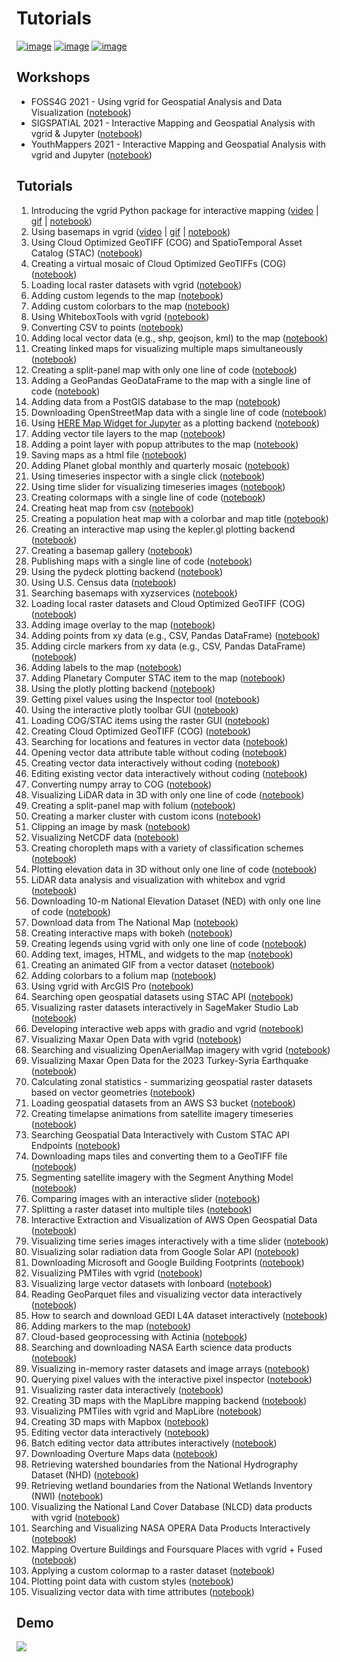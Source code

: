 # Tutorials

[![image](https://studiolab.sagemaker.aws/studiolab.svg)](https://studiolab.sagemaker.aws/import/github/opengeoshub/vgrid/blob/master/examples/notebooks/00_key_features.ipynb)
[![image](https://colab.research.google.com/assets/colab-badge.svg)](https://colab.research.google.com/github/opengeoshub/vgrid/blob/master)
[![image](https://mybinder.org/badge_logo.svg)](https://mybinder.org/v2/gh/opengeoshub/vgrid/HEAD)

## Workshops

-   FOSS4G 2021 - Using vgrid for Geospatial Analysis and Data Visualization ([notebook](https://vgrid.org/workshops/FOSS4G_2021/))
-   SIGSPATIAL 2021 - Interactive Mapping and Geospatial Analysis with vgrid & Jupyter ([notebook](https://vgrid.org/workshops/SIGSPATIAL_2021/))
-   YouthMappers 2021 - Interactive Mapping and Geospatial Analysis with vgrid and Jupyter ([notebook](https://vgrid.org/workshops/YouthMappers_2021/))

## Tutorials

1. Introducing the vgrid Python package for interactive mapping ([video](https://youtu.be/-UPt7x3Gn60) | [gif](https://i.imgur.com/2pRxunR.gif) | [notebook](https://vgrid.org/notebooks/01_vgrid_intro))
2. Using basemaps in vgrid ([video](https://youtu.be/uylpjbDZesY) | [gif](https://youtu.be/-lOo-vxjrDM) | [notebook](https://vgrid.org/notebooks/02_using_basemaps))
3. Using Cloud Optimized GeoTIFF (COG) and SpatioTemporal Asset Catalog (STAC) ([notebook](https://vgrid.org/notebooks/03_cog_stac))
4. Creating a virtual mosaic of Cloud Optimized GeoTIFFs (COG) ([notebook](https://vgrid.org/notebooks/04_cog_mosaic))
5. Loading local raster datasets with vgrid ([notebook](https://vgrid.org/notebooks/05_load_raster))
6. Adding custom legends to the map ([notebook](https://vgrid.org/notebooks/06_legend))
7. Adding custom colorbars to the map ([notebook](https://vgrid.org/notebooks/07_colorbar))
8. Using WhiteboxTools with vgrid ([notebook](https://vgrid.org/notebooks/08_whitebox))
9. Converting CSV to points ([notebook](https://vgrid.org/notebooks/09_csv_to_points))
10. Adding local vector data (e.g., shp, geojson, kml) to the map ([notebook](https://vgrid.org/notebooks/10_add_vector))
11. Creating linked maps for visualizing multiple maps simultaneously ([notebook](https://vgrid.org/notebooks/11_linked_maps))
12. Creating a split-panel map with only one line of code ([notebook](https://vgrid.org/notebooks/12_split_map))
13. Adding a GeoPandas GeoDataFrame to the map with a single line of code ([notebook](https://vgrid.org/notebooks/13_geopandas/))
14. Adding data from a PostGIS database to the map ([notebook](https://vgrid.org/notebooks/14_postgis))
15. Downloading OpenStreetMap data with a single line of code ([notebook](https://vgrid.org/notebooks/15_openstreetmap))
16. Using [HERE Map Widget for Jupyter](https://github.com/heremaps/here-map-widget-for-jupyter) as a plotting backend ([notebook](https://vgrid.org/notebooks/16_heremap))
17. Adding vector tile layers to the map ([notebook](https://vgrid.org/notebooks/17_vector_tile_layer))
18. Adding a point layer with popup attributes to the map ([notebook](https://vgrid.org/notebooks/18_point_layer))
19. Saving maps as a html file ([notebook](https://vgrid.org/notebooks/19_map_to_html))
20. Adding Planet global monthly and quarterly mosaic ([notebook](https://vgrid.org/notebooks/20_planet_imagery))
21. Using timeseries inspector with a single click ([notebook](https://vgrid.org/notebooks/21_ts_inspector))
22. Using time slider for visualizing timeseries images ([notebook](https://vgrid.org/notebooks/22_time_slider))
23. Creating colormaps with a single line of code ([notebook](https://vgrid.org/notebooks/23_colormaps))
24. Creating heat map from csv ([notebook](https://vgrid.org/notebooks/24_heatmap))
25. Creating a population heat map with a colorbar and map title ([notebook](https://vgrid.org/notebooks/25_map_title))
26. Creating an interactive map using the kepler.gl plotting backend ([notebook](https://vgrid.org/notebooks/26_kepler_gl))
27. Creating a basemap gallery ([notebook](https://vgrid.org/notebooks/27_basemap_gallery))
28. Publishing maps with a single line of code ([notebook](https://vgrid.org/notebooks/28_publish_map))
29. Using the pydeck plotting backend ([notebook](https://vgrid.org/notebooks/29_pydeck))
30. Using U.S. Census data ([notebook](https://vgrid.org/notebooks/30_census_data))
31. Searching basemaps with xyzservices ([notebook](https://vgrid.org/notebooks/31_search_basemaps))
32. Loading local raster datasets and Cloud Optimized GeoTIFF (COG) ([notebook](https://vgrid.org/notebooks/32_local_tile))
33. Adding image overlay to the map ([notebook](https://vgrid.org/notebooks/33_image_overlay))
34. Adding points from xy data (e.g., CSV, Pandas DataFrame) ([notebook](https://vgrid.org/notebooks/34_add_points_from_xy))
35. Adding circle markers from xy data (e.g., CSV, Pandas DataFrame) ([notebook](https://vgrid.org/notebooks/35_circle_markers))
36. Adding labels to the map ([notebook](https://vgrid.org/notebooks/36_add_labels))
37. Adding Planetary Computer STAC item to the map ([notebook](https://vgrid.org/notebooks/37_planetary_computer))
38. Using the plotly plotting backend ([notebook](https://vgrid.org/notebooks/38_plotly))
39. Getting pixel values using the Inspector tool ([notebook](https://vgrid.org/notebooks/39_inspector_tool))
40. Using the interactive plotly toolbar GUI ([notebook](https://vgrid.org/notebooks/40_plotly_gui))
41. Loading COG/STAC items using the raster GUI ([notebook](https://vgrid.org/notebooks/41_raster_gui))
42. Creating Cloud Optimized GeoTIFF (COG) ([notebook](https://vgrid.org/notebooks/42_create_cog))
43. Searching for locations and features in vector data ([notebook](https://vgrid.org/notebooks/43_search_control))
44. Opening vector data attribute table without coding ([notebook](https://vgrid.org/notebooks/44_attribute_table))
45. Creating vector data interactively without coding ([notebook](https://vgrid.org/notebooks/45_create_vector))
46. Editing existing vector data interactively without coding ([notebook](https://vgrid.org/notebooks/46_edit_vector))
47. Converting numpy array to COG ([notebook](https://vgrid.org/notebooks/47_numpy_to_cog))
48. Visualizing LiDAR data in 3D with only one line of code ([notebook](https://vgrid.org/notebooks/48_lidar))
49. Creating a split-panel map with folium ([notebook](https://vgrid.org/notebooks/49_split_control))
50. Creating a marker cluster with custom icons ([notebook](https://vgrid.org/notebooks/50_marker_cluster))
51. Clipping an image by mask ([notebook](https://vgrid.org/notebooks/51_clip_image))
52. Visualizing NetCDF data ([notebook](https://vgrid.org/notebooks/52_netcdf/))
53. Creating choropleth maps with a variety of classification schemes ([notebook](https://vgrid.org/notebooks/53_choropleth))
54. Plotting elevation data in 3D without only one line of code ([notebook](https://vgrid.org/notebooks/54_plot_raster))
55. LiDAR data analysis and visualization with whitebox and vgrid ([notebook](https://vgrid.org/notebooks/55_lidar))
56. Downloading 10-m National Elevation Dataset (NED) with only one line of code ([notebook](https://vgrid.org/notebooks/56_download_ned))
57. Download data from The National Map ([notebook](https://vgrid.org/notebooks/57_national_map))
58. Creating interactive maps with bokeh ([notebook](https://vgrid.org/notebooks/58_bokeh))
59. Creating legends using vgrid with only one line of code ([notebook](https://vgrid.org/notebooks/59_create_legend))
60. Adding text, images, HTML, and widgets to the map ([notebook](https://vgrid.org/notebooks/60_add_widget))
61. Creating an animated GIF from a vector dataset ([notebook](https://vgrid.org/notebooks/61_vector_to_gif))
62. Adding colorbars to a folium map ([notebook](https://vgrid.org/notebooks/62_folium_colorbar))
63. Using vgrid with ArcGIS Pro ([notebook](https://vgrid.org/notebooks/63_arcgis))
64. Searching open geospatial datasets using STAC API ([notebook](https://vgrid.org/notebooks/64_stac_search))
65. Visualizing raster datasets interactively in SageMaker Studio Lab ([notebook](https://vgrid.org/notebooks/65_sagemaker))
66. Developing interactive web apps with gradio and vgrid ([notebook](https://vgrid.org/notebooks/66_gradio))
67. Visualizing Maxar Open Data with vgrid ([notebook](https://vgrid.org/notebooks/67_maxar_open_data))
68. Searching and visualizing OpenAerialMap imagery with vgrid ([notebook](https://vgrid.org/notebooks/68_openaerialmap))
69. Visualizing Maxar Open Data for the 2023 Turkey-Syria Earthquake ([notebook](https://vgrid.org/notebooks/69_turkey_earthquake))
70. Calculating zonal statistics - summarizing geospatial raster datasets based on vector geometries ([notebook](https://vgrid.org/notebooks/70_zonal_stats))
71. Loading geospatial datasets from an AWS S3 bucket ([notebook](https://vgrid.org/notebooks/71_aws_s3))
72. Creating timelapse animations from satellite imagery timeseries ([notebook](https://vgrid.org/notebooks/72_timelapse))
73. Searching Geospatial Data Interactively with Custom STAC API Endpoints ([notebook](https://vgrid.org/notebooks/73_custom_stac))
74. Downloading maps tiles and converting them to a GeoTIFF file ([notebook](https://vgrid.org/notebooks/74_map_tiles_to_geotiff))
75. Segmenting satellite imagery with the Segment Anything Model ([notebook](https://vgrid.org/notebooks/75_segment_anything))
76. Comparing images with an interactive slider ([notebook](https://vgrid.org/notebooks/76_image_comparison))
77. Splitting a raster dataset into multiple tiles ([notebook](https://vgrid.org/notebooks/77_split_raster))
78. Interactive Extraction and Visualization of AWS Open Geospatial Data ([notebook](https://vgrid.org/notebooks/78_read_raster))
79. Visualizing time series images interactively with a time slider ([notebook](https://vgrid.org/notebooks/79_timeseries))
80. Visualizing solar radiation data from Google Solar API ([notebook](https://vgrid.org/notebooks/80_solar))
81. Downloading Microsoft and Google Building Footprints ([notebook](https://vgrid.org/notebooks/81_buildings))
82. Visualizing PMTiles with vgrid ([notebook](https://vgrid.org/notebooks/82_pmtiles))
83. Visualizing large vector datasets with lonboard ([notebook](https://vgrid.org/notebooks/83_vector_viz))
84. Reading GeoParquet files and visualizing vector data interactively ([notebook](https://vgrid.org/notebooks/84_read_parquet))
85. How to search and download GEDI L4A dataset interactively ([notebook](https://vgrid.org/notebooks/85_gedi))
86. Adding markers to the map ([notebook](https://vgrid.org/notebooks/86_add_markers))
87. Cloud-based geoprocessing with Actinia ([notebook](https://vgrid.org/notebooks/87_actinia))
88. Searching and downloading NASA Earth science data products ([notebook](https://vgrid.org/notebooks/88_nasa_earth_data))
89. Visualizing in-memory raster datasets and image arrays ([notebook](https://vgrid.org/notebooks/89_image_array_viz))
90. Querying pixel values with the interactive pixel inspector ([notebook](https://vgrid.org/notebooks/90_pixel_inspector))
91. Visualizing raster data interactively ([notebook](https://vgrid.org/notebooks/91_raster_viz_gui))
92. Creating 3D maps with the MapLibre mapping backend ([notebook](https://vgrid.org/notebooks/92_maplibre))
93. Visualizing PMTiles with vgrid and MapLibre ([notebook](https://vgrid.org/notebooks/93_maplibre_pmtiles))
94. Creating 3D maps with Mapbox ([notebook](https://vgrid.org/notebooks/94_mapbox))
95. Editing vector data interactively ([notebook](https://vgrid.org/notebooks/95_edit_vector))
96. Batch editing vector data attributes interactively ([notebook](https://vgrid.org/notebooks/96_batch_edit_vector))
97. Downloading Overture Maps data ([notebook](https://vgrid.org/notebooks/97_overture_data))
98. Retrieving watershed boundaries from the National Hydrography Dataset (NHD) ([notebook](https://vgrid.org/notebooks/98_watershed))
99. Retrieving wetland boundaries from the National Wetlands Inventory (NWI) ([notebook](https://vgrid.org/notebooks/99_wetlands))
100. Visualizing the National Land Cover Database (NLCD) data products with vgrid ([notebook](https://vgrid.org/notebooks/100_nlcd))
101. Searching and Visualizing NASA OPERA Data Products Interactively ([notebook](https://vgrid.org/notebooks/101_nasa_opera))
102. Mapping Overture Buildings and Foursquare Places with vgrid + Fused ([notebook](https://vgrid.org/notebooks/102_fused))
103. Applying a custom colormap to a raster dataset ([notebook](https://vgrid.org/notebooks/103_raster_colormap))
104. Plotting point data with custom styles ([notebook](https://vgrid.org/notebooks/104_point_style))
105. Visualizing vector data with time attributes ([notebook](https://vgrid.org/notebooks/105_vector_time_slider))

## Demo

![](https://wetlands.io/file/images/vgrid_demo.gif)
